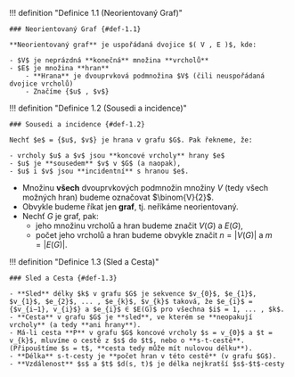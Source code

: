 
<a id="def-1.1"></a>
!!! definition "Definice 1.1 (Neorientovaný Graf)"
    
    ### Neorientovaný Graf {#def-1.1}

    **Neorientovaný graf** je uspořádaná dvojice $( V , E )$, kde:
    
    - $V$ je neprázdná **konečná** množina **vrcholů**
    - $E$ je množina **hran**
        - **Hrana** je dvouprvková podmnožina $V$ (čili neuspořádaná dvojice vrcholů)
        - Značíme {$u$ , $v$}


<a id="def-1.2"></a>
!!! definition "Definice 1.2 (Sousedi a incidence)"

    ### Sousedi a incidence {#def-1.2}

    Nechť $e$ = {$u$, $v$} je hrana v grafu $G$. Pak řekneme, že: 
    
    - vrcholy $u$ a $v$ jsou **koncové vrcholy** hrany $e$
    - $u$ je **sousedem** $v$ v $G$ (a naopak), 
    - $u$ i $v$ jsou **incidentní** s hranou $e$. 

- Množinu **všech** dvouprvkových podmnožin množiny $V$ (tedy všech možných hran) budeme označovat $\binom{V}{2}$.
- Obvykle budeme říkat jen **graf**, tj. neříkáme neorientovaný.
- Nechť $G$ je graf, pak:
    - jeho množinu vrcholů a hran budeme značit $V(G)$ a $E(G)$, 
    - počet jeho vrcholů a hran budeme obvykle značit $n = |V (G)|$ a $m = |E(G)|$.

<a id="def-1.3"></a>
!!! definition "Definice 1.3 (Sled a Cesta)"

    ### Sled a Cesta {#def-1.3}
    
    - **Sled** délky $k$ v grafu $G$ je sekvence $v_{0}$, $e_{1}$, $v_{1}$, $e_{2}$, ... , $e_{k}$, $v_{k}$ taková, že $e_{i}$ = {$v_{i−1}, v_{i}$} a $e_{i}$ ∈ $E(G)$ pro všechna $i$ = 1, ... , $k$.
    - **Cesta** v grafu $G$ je **sled**, ve kterém se **neopakují vrcholy** (a tedy **ani hrany**).
    - Má-li cesta **P** v grafu $G$ koncové vrcholy $s = v_{0}$ a $t = v_{k}$, mluvíme o cestě z $s$ do $t$, nebo o **s-t-cestě**. (Připouštíme $s = t$, **cesta tedy může mít nulovou délku**).
    - **Délka** s-t-cesty je **počet hran v této cestě** (v grafu $G$).
    - **Vzdálenost** $s$ a $t$ $d(s, t)$ je délka nejkratší $s$-$t$-cesty
